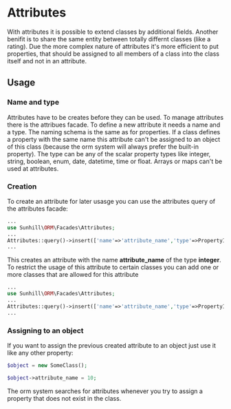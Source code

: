 # Attributes

With attributes it is possible to extend classes by additional fields. Another benifit is to share the same entity between totally differnt classes (like a rating). Due the more complex nature of attributes it's more efficient to put properties, that should be assigned to all members of a class into the class itself and not in an attribute.

## Usage
### Name and type
Attributes have to be creates before they can be used. To manage attributes there is the attribues facade. To define a new attribute it needs a name and a type. The naming schema is the same as for properties. If a class defines a property with the same name this attribute can't be assigned to an object of this class (because the orm system will always prefer the built-in property). The type can be any of the scalar property types like integer, string, boolean, enum, date, datetime, time or float. Arrays or maps can't be used at attributes. 

### Creation
To create an attribute for later usasge you can use the attributes query of the attributes facade:

```php
...
use Sunhill\ORM\Facades\Attributes;
...
Attributes::query()->insert(['name'=>'attribute_name','type'=>PropertyInteger::class]);
...
```
This creates an attribute with the name **attribute_name** of the type **integer**. To restrict the usage of this attribute to certain classes you can add one or more classes that are allowed for this attribute
```php
...
use Sunhill\ORM\Facades\Attributes;
...
Attributes::query()->insert(['name'=>'attribute_name','type'=>PropertyInteger::class,'allowed_classes'=>SomeClass::class]);
...
```

### Assigning to an object
If you want to assign the previous created attribute to an object just use it like any other property:
```php
$object = new SomeClass();

$object->attribute_name = 10;
```

The orm system searches for attributes whenever you try to assign a property that does not exist in the class. 

###
